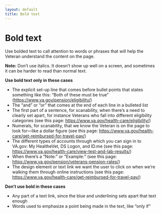```yaml
---
layout: default
title: Bold text
---
```


# Bold text

Use bolded text to call attention to words or phrases that will help the Veteran understand the content on the page.

**Note:** Don’t use italics. It doesn’t show up well on a screen, and sometimes it can be harder to read than normal text.

**Use bold text only in these cases**

- The explicit set-up line that comes before bullet points that states something like this: “Both of these must be true” (https://www.va.gov/pension/eligibility/)
- The “and” or “or” that comes at the end of each line in a bulleted list
- The first part of a sentence, for scanability, when there’s a need to clearly set apart, for instance Veterans who fall into different eligibility categories (see this page: https://www.va.gov/health-care/eligibility/)
- Numerals, for scanability, that we know the Veteran is on the page to look for—like a dollar figure (see this page: https://www.va.gov/health-care/get-reimbursed-for-travel-pay/)
- The different types of accounts through which you can sign in to VA.gov: My HealtheVet, DS Logon, and ID.me (see this page: https://www.va.gov/health-care/view-test-and-lab-results/)
- When there’s a “Note:” or “Example:” (see this page: https://www.va.gov/pension/veterans-pension-rates/)
- The design element or text link we want the user to click on when we’re walking them through online instructions (see this page: https://www.va.gov/health-care/get-reimbursed-for-travel-pay/)

**Don’t use bold in these cases**

- Any part of a text link, since the blue and underlining sets apart that text enough
- Words used to emphasize a point being made in the text, like “only if”
